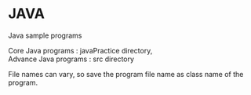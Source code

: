 # JAVA
Java sample programs 

Core Java programs : javaPractice directory,<br>
Advance Java programs : src directory


File names can vary, so save the program file name as class name of the program.
